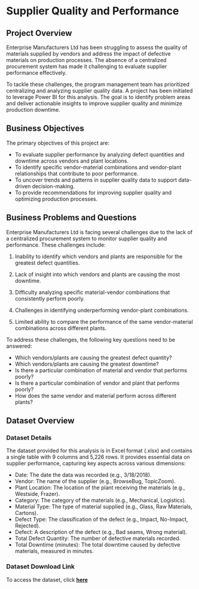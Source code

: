 # Supplier Quality and Performance

## Project Overview
Enterprise Manufacturers Ltd has been struggling to assess the quality of materials supplied by vendors and address the impact of defective materials on production processes. The absence of a centralized procurement system has made it challenging to evaluate supplier performance effectively.

To tackle these challenges, the program management team has prioritized centralizing and analyzing supplier quality data. A project has been initiated to leverage Power BI for this analysis. The goal is to identify problem areas and deliver actionable insights to improve supplier quality and minimize production downtime.

## Business Objectives
The primary objectives of this project are:

- To evaluate supplier performance by analyzing defect quantities and downtime across vendors and plant locations.
- To identify specific vendor-material combinations and vendor-plant relationships that contribute to poor performance.
- To uncover trends and patterns in supplier quality data to support data-driven decision-making.
- To provide recommendations for improving supplier quality and optimizing production processes.

## Business Problems and Questions
Enterprise Manufacturers Ltd is facing several challenges due to the lack of a centralized procurement system to monitor supplier quality and performance. These challenges include:

1. Inability to identify which vendors and plants are responsible for the greatest defect quantities.

2. Lack of insight into which vendors and plants are causing the most downtime.

3. Difficulty analyzing specific material-vendor combinations that consistently perform poorly.

4. Challenges in identifying underperforming vendor-plant combinations.

5. Limited ability to compare the performance of the same vendor-material combinations across different plants.

To address these challenges, the following key questions need to be answered:

- Which vendors/plants are causing the greatest defect quantity?
- Which vendors/plants are causing the greatest downtime?
- Is there a particular combination of material and vendor that performs poorly?
- Is there a particular combination of vendor and plant that performs poorly?
- How does the same vendor and material perform across different plants?

## Dataset Overview
### Dataset Details
The dataset provided for this analysis is in Excel format (.xlsx) and contains a single table with 9 columns and 5,226 rows. It provides essential data on supplier performance, capturing key aspects across various dimensions:

- Date: The date the data was recorded (e.g., 3/18/2018).
- Vendor: The name of the supplier (e.g., BrowseBug, TopicZoom).
- Plant Location: The location of the plant receiving the materials (e.g., Westside, Frazer).
- Category: The category of the materials (e.g., Mechanical, Logistics).
- Material Type: The type of material supplied (e.g., Glass, Raw Materials, Cartons).
- Defect Type: The classification of the defect (e.g., Impact, No-Impact, Rejected).
- Defect: A description of the defect (e.g., Bad seams, Wrong material).
- Total Defect Quantity: The number of defective materials recorded.
- Total Downtime (minutes): The total downtime caused by defective materials, measured in minutes.
  
### Dataset Download Link
To access the dataset, click [**here**](https://github.com/Rolakamin/Supplier-Quality-and-Performance/blob/main/supplier%20data.xlsx)


